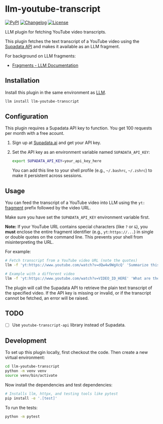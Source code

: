 # llm-youtube-transcript

[![PyPI](https://img.shields.io/pypi/v/llm-youtube-transcript.svg)](https://pypi.org/project/llm-youtube-transcript/)
[![Changelog](https://img.shields.io/github/v/release/saeedesmaili/llm-youtube-transcript?include_prereleases&label=changelog)](https://github.com/saeedesmaili/llm-youtube-transcript/releases)
[![License](https://img.shields.io/badge/license-Apache%202.0-blue.svg)](https://github.com/saeedesmaili/llm-youtube-transcript/blob/main/LICENSE)

LLM plugin for fetching YouTube video transcripts.

This plugin fetches the text transcript of a YouTube video using the [Supadata API](https://supadata.ai/documentation/youtube/get-transcript) and makes it available as an LLM fragment.

For background on LLM fragments:

- [Fragments - LLM Documentation](https://llm.datasette.io/en/stable/fragments.html)

## Installation

Install this plugin in the same environment as [LLM](https://llm.datasette.io/).

```bash
llm install llm-youtube-transcript
```

## Configuration

This plugin requires a Supadata API key to function. You get 100 requests per month with a free acount.

1.  Sign up at [Supadata.ai](https://supadata.ai/) and get your API key.
2.  Set the API key as an environment variable named `SUPADATA_API_KEY`:

    ```bash
    export SUPADATA_API_KEY=your_api_key_here
    ```

    You can add this line to your shell profile (e.g., `~/.bashrc`, `~/.zshrc`) to make it persistent across sessions.

## Usage

You can feed the transcript of a YouTube video into LLM using the `yt:` [fragment](https://llm.datasette.io/en/stable/fragments.html) prefix followed by the video URL.

Make sure you have set the `SUPADATA_API_KEY` environment variable first.

**Note:** If your YouTube URL contains special characters (like `?` or `&`), you **must** enclose the entire fragment identifier (e.g., `yt:https://...`) in single or double quotes on the command line. This prevents your shell from misinterpreting the URL.

For example:

```bash
# Fetch transcript from a YouTube video URL (note the quotes)
llm -f 'yt:https://www.youtube.com/watch?v=dQw4w9WgXcQ' 'Summarize this transcript'

# Example with a different video
llm -f 'yt:https://www.youtube.com/watch?v=VIDEO_ID_HERE' 'What are the main points discussed in this video?'
```

The plugin will call the Supadata API to retrieve the plain text transcript of the specified video. If the API key is missing or invalid, or if the transcript cannot be fetched, an error will be raised.

## TODO

- [ ] Use `youtube-transcript-api` library instead of Supadata.

## Development

To set up this plugin locally, first checkout the code. Then create a new virtual environment:

```bash
cd llm-youtube-transcript
python -m venv venv
source venv/bin/activate
```

Now install the dependencies and test dependencies:

```bash
# Installs llm, httpx, and testing tools like pytest
pip install -e '.[test]'
```

To run the tests:

```bash
python -m pytest
```

